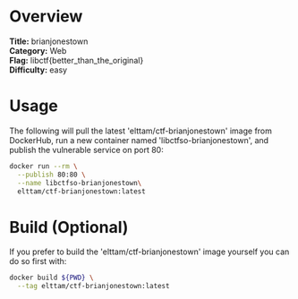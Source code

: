 # Overview

**Title:** brianjonestown  
**Category:** Web  
**Flag:** libctf{better_than_the_original}  
**Difficulty:** easy

# Usage

The following will pull the latest 'elttam/ctf-brianjonestown' image from DockerHub, run a new container named 'libctfso-brianjonestown', and publish the vulnerable service on port 80:

```sh
docker run --rm \
  --publish 80:80 \
  --name libctfso-brianjonestown\
  elttam/ctf-brianjonestown:latest
```

# Build (Optional)

If you prefer to build the 'elttam/ctf-brianjonestown' image yourself you can do so first with:

```sh
docker build ${PWD} \
  --tag elttam/ctf-brianjonestown:latest
```
